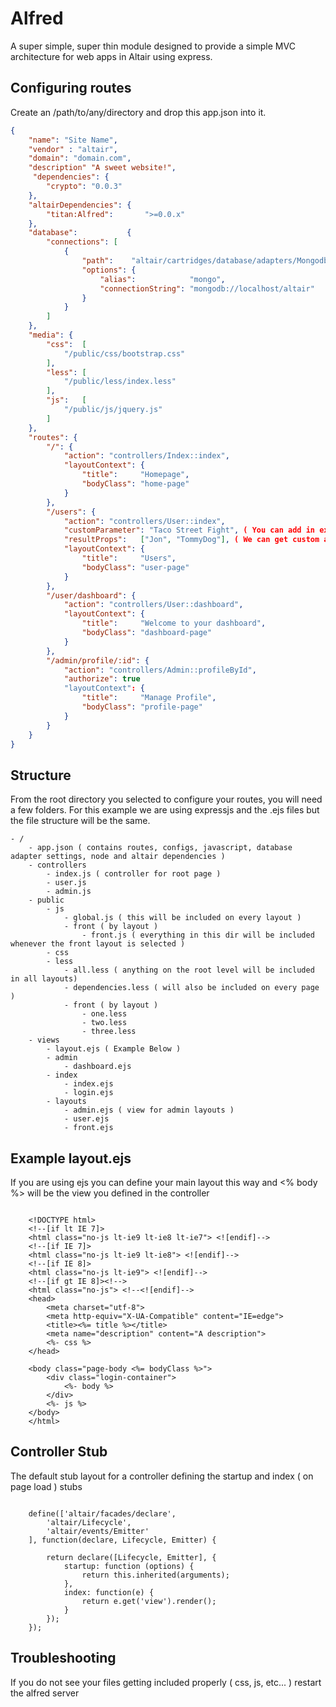 # Alfred

A super simple, super thin module designed to provide a simple MVC architecture for web apps in Altair using express.

## Configuring routes
Create an /path/to/any/directory and drop this app.json into it.

```json
{
    "name": "Site Name",
    "vendor" : "altair",
    "domain": "domain.com",
    "description" "A sweet website!",
     "dependencies": {
        "crypto": "0.0.3"
    },
    "altairDependencies": {
        "titan:Alfred":       ">=0.0.x"
    },
    "database":           {
        "connections": [
            {
                "path":    "altair/cartridges/database/adapters/Mongodb",
                "options": {
                    "alias":            "mongo",
                    "connectionString": "mongodb://localhost/altair"
                }
            }
        ]
    },
    "media": {
        "css":  [
            "/public/css/bootstrap.css"
        ],
        "less": [
            "/public/less/index.less"
        ],
        "js":   [
            "/public/js/jquery.js"
        ]
    },
    "routes": {
        "/": {
            "action": "controllers/Index::index",
            "layoutContext": {
                "title":     "Homepage",
                "bodyClass": "home-page"
            }
        },
        "/users": {
            "action": "controllers/User::index",
            "customParameter": "Taco Street Fight", ( You can add in extra parameters and access them in the controller by doing e.get('route').customParameter )
            "resultProps":   ["Jon", "TommyDog"], ( We can get custom arrays too! )
            "layoutContext": {
                "title":     "Users",
                "bodyClass": "user-page"
            }
        },
        "/user/dashboard": {
            "action": "controllers/User::dashboard",
            "layoutContext": {
                "title":     "Welcome to your dashboard",
                "bodyClass": "dashboard-page"
            }
        },
        "/admin/profile/:id": {
            "action": "controllers/Admin::profileById",
            "authorize": true
            "layoutContext": {
                "title":     "Manage Profile",
                "bodyClass": "profile-page"
            }
        }
    }
}
```

## Structure
From the root directory you selected to configure your routes, you will need a few folders. For this example we are using expressjs and the .ejs files but the file structure will be the same.

```
- /
    - app.json ( contains routes, configs, javascript, database adapter settings, node and altair dependencies )
    - controllers
        - index.js ( controller for root page )
        - user.js
        - admin.js
    - public
        - js
            - global.js ( this will be included on every layout )
            - front ( by layout )
                - front.js ( everything in this dir will be included whenever the front layout is selected )
        - css
        - less
            - all.less ( anything on the root level will be included in all layouts)
            - dependencies.less ( will also be included on every page )
            - front ( by layout )
                - one.less
                - two.less
                - three.less
    - views
        - layout.ejs ( Example Below )
        - admin
            - dashboard.ejs
        - index
            - index.ejs
            - login.ejs
        - layouts
            - admin.ejs ( view for admin layouts )
            - user.ejs
            - front.ejs
```

## Example layout.ejs
If you are using ejs you can define your main layout this way and <% body %> will be the view you defined in the controller

```

    <!DOCTYPE html>
    <!--[if lt IE 7]>
    <html class="no-js lt-ie9 lt-ie8 lt-ie7"> <![endif]-->
    <!--[if IE 7]>
    <html class="no-js lt-ie9 lt-ie8"> <![endif]-->
    <!--[if IE 8]>
    <html class="no-js lt-ie9"> <![endif]-->
    <!--[if gt IE 8]><!-->
    <html class="no-js"> <!--<![endif]-->
    <head>
        <meta charset="utf-8">
        <meta http-equiv="X-UA-Compatible" content="IE=edge">
        <title><%= title %></title>
        <meta name="description" content="A description">
        <%- css %>
    </head>

    <body class="page-body <%= bodyClass %>">
        <div class="login-container">
            <%- body %>
        </div>
        <%- js %>
    </body>
    </html>
```

## Controller Stub
The default stub layout for a controller defining the startup and index ( on page load ) stubs

```

    define(['altair/facades/declare',
        'altair/Lifecycle',
        'altair/events/Emitter'
    ], function(declare, Lifecycle, Emitter) {

        return declare([Lifecycle, Emitter], {
            startup: function (options) {
                return this.inherited(arguments);
            },
            index: function(e) {
                return e.get('view').render();
            }
        });
    });

```

## Troubleshooting
If you do not see your files getting included properly ( css, js, etc... ) restart the alfred server
